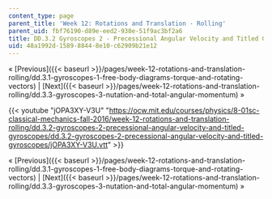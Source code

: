 ```yaml
---
content_type: page
parent_title: 'Week 12: Rotations and Translation - Rolling'
parent_uid: fbf76190-d89e-eed2-930e-51f9ac3bf2a6
title: DD.3.2 Gyroscopes 2 - Precessional Angular Velocity and Titled Gyroscopes
uid: 48a1992d-1589-8844-8e10-c62909b21e12
---
```


« [Previous]({{< baseurl >}}/pages/week-12-rotations-and-translation-rolling/dd.3.1-gyroscopes-1-free-body-diagrams-torque-and-rotating-vectors) | [Next]({{< baseurl >}}/pages/week-12-rotations-and-translation-rolling/dd.3.3-gyroscopes-3-nutation-and-total-angular-momentum) »

{{< youtube "jOPA3XY-V3U" "https://ocw.mit.edu/courses/physics/8-01sc-classical-mechanics-fall-2016/week-12-rotations-and-translation-rolling/dd.3.2-gyroscopes-2-precessional-angular-velocity-and-titled-gyroscopes/dd.3.2-gyroscopes-2-precessional-angular-velocity-and-titled-gyroscopes/jOPA3XY-V3U.vtt" >}}

« [Previous]({{< baseurl >}}/pages/week-12-rotations-and-translation-rolling/dd.3.1-gyroscopes-1-free-body-diagrams-torque-and-rotating-vectors) | [Next]({{< baseurl >}}/pages/week-12-rotations-and-translation-rolling/dd.3.3-gyroscopes-3-nutation-and-total-angular-momentum) »